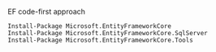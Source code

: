  EF code-first approach
 ```
Install-Package Microsoft.EntityFrameworkCore
Install-Package Microsoft.EntityFrameworkCore.SqlServer
Install-Package Microsoft.EntityFrameworkCore.Tools
```
